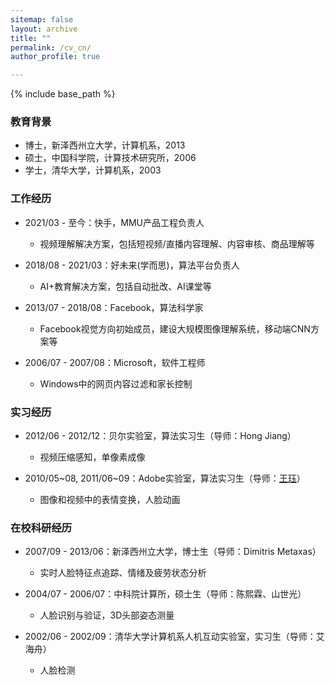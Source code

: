 ```yaml
---
sitemap: false
layout: archive
title: ""
permalink: /cv_cn/
author_profile: true

---
```


{% include base_path %}

### 教育背景

* 博士，新泽西州立大学，计算机系，2013
* 硕士，中国科学院，计算技术研究所，2006
* 学士，清华大学，计算机系，2003

### 工作经历

* 2021/03 - 至今：快手，MMU产品工程负责人
  * 视频理解解决方案，包括短视频/直播内容理解、内容审核、商品理解等

* 2018/08 - 2021/03：好未来(学而思)，算法平台负责人
  * AI+教育解决方案，包括自动批改、AI课堂等

* 2013/07 - 2018/08：Facebook，算法科学家
  * Facebook视觉方向初始成员，建设大规模图像理解系统，移动端CNN方案等

* 2006/07 - 2007/08：Microsoft，软件工程师
  * Windows中的网页内容过滤和家长控制

### 实习经历

* 2012/06 - 2012/12：贝尔实验室，算法实习生（导师：Hong Jiang）
  * 视频压缩感知，单像素成像

* 2010/05~08, 2011/06~09：Adobe实验室，算法实习生（导师：[王珏](https://juewang725.github.io/)）
  * 图像和视频中的表情变换，人脸动画

### 在校科研经历

* 2007/09 - 2013/06：新泽西州立大学，博士生（导师：Dimitris Metaxas）
  * 实时人脸特征点追踪、情绪及疲劳状态分析

* 2004/07 - 2006/07：中科院计算所，硕士生（导师：陈熙霖、山世光）
  * 人脸识别与验证，3D头部姿态测量

* 2002/06 - 2002/09：清华大学计算机系人机互动实验室，实习生（导师：艾海舟）
  * 人脸检测